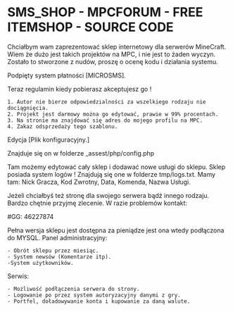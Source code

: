 # SMS_SHOP - MPCFORUM - FREE ITEMSHOP - SOURCE CODE

Chciałbym wam zaprezentować sklep internetowy dla serwerów MineCraft.
Wiem że dużo jest takich projektów na MPC, i nie jest to żaden wyczyn.
Zostało to stworzone z nudów, proszę o ocenę kodu i działania systemu.
 
Podpięty system płatności [MICROSMS].
 
Teraz regulamin kiedy pobierasz akceptujesz go !
 
	1. Autor nie bierze odpowiedzialności za wszelkiego rodzaju nie dociągnięcia.
	2. Projekt jest darmowy można go edytować, prawie w 99% procentach.
	3. Na stronie ma znajdować się adres do mojego profilu na MPC.
	4. Zakaz odsprzedaży tego szablonu.
 
Edycja [Plik konfiguracyjny.]
 
Znajduje się on w folderze _assest/php/config.php
 
Tam możemy edytować cały sklep i dodawać nowe usługi do sklepu.
Sklep posiada system logów ! Znajdują się one w folderze tmp/logs.txt.
Mamy tam: Nick Gracza, Kod Zwrotny, Data, Komenda, Nazwa Usługi.
 
Jeżeli chciałbyś też stronę dla swojego serwera bądź innego rodzaju.
Bardzo chętnie przyjmę zlecenie. W razie problemów kontakt:
 
#GG: 46227874
 
Pełna wersja sklepu jest dostępna za pieniądze jest ona wtedy podłączona do MYSQL.
Panel administracyjny:
 
	- Obrót sklepu przez miesiąc.
	- System newsów (Komentarze itp).
	-System użytkowników.
 
Serwis:
 
	- Możliwość podłączenia serwera do strony.
	- Logowanie po przez system autoryzacyjny danymi z gry.
	- Portfel, doładowywanie konta i kupowanie za daną walute.

